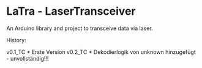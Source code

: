 # LaTra - LaserTransceiver
An Arduino library and project to transceive data via laser.


History:

v0.1_TC * Erste Version
v0.2_TC * Dekodierlogik von unknown hinzugefügt - unvollständig!!!

